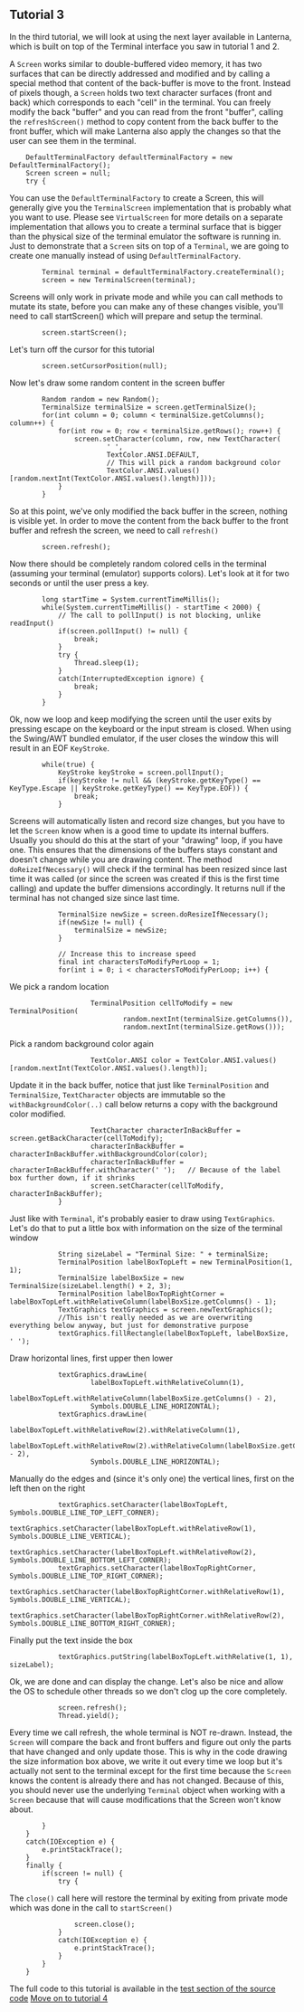 Tutorial 3
---

In the third tutorial, we will look at using the next layer available in Lanterna, which is built on top of the
Terminal interface you saw in tutorial 1 and 2.

A `Screen` works similar to double-buffered video memory, it has two surfaces that can be directly addressed and
modified and by calling a special method that content of the back-buffer is move to the front. Instead of pixels
though, a `Screen` holds two text character surfaces (front and back) which corresponds to each "cell" in the
terminal. You can freely modify the back "buffer" and you can read from the front "buffer", calling the
`refreshScreen()` method to copy content from the back buffer to the front buffer, which will make Lanterna also
apply the changes so that the user can see them in the terminal.

        DefaultTerminalFactory defaultTerminalFactory = new DefaultTerminalFactory();
        Screen screen = null;
        try {

You can use the `DefaultTerminalFactory` to create a Screen, this will generally give you the `TerminalScreen`
implementation that is probably what you want to use. Please see `VirtualScreen` for more details on a separate
implementation that allows you to create a terminal surface that is bigger than the physical size of the
terminal emulator the software is running in. Just to demonstrate that a `Screen` sits on top of a `Terminal`,
we are going to create one manually instead of using `DefaultTerminalFactory`.

            Terminal terminal = defaultTerminalFactory.createTerminal();
            screen = new TerminalScreen(terminal);

Screens will only work in private mode and while you can call methods to mutate its state, before you can
make any of these changes visible, you'll need to call startScreen() which will prepare and setup the
terminal.

            screen.startScreen();

Let's turn off the cursor for this tutorial

            screen.setCursorPosition(null);

Now let's draw some random content in the screen buffer

            Random random = new Random();
            TerminalSize terminalSize = screen.getTerminalSize();
            for(int column = 0; column < terminalSize.getColumns(); column++) {
                for(int row = 0; row < terminalSize.getRows(); row++) {
                    screen.setCharacter(column, row, new TextCharacter(
                            ' ',
                            TextColor.ANSI.DEFAULT,
                            // This will pick a random background color
                            TextColor.ANSI.values()[random.nextInt(TextColor.ANSI.values().length)]));
                }
            }

So at this point, we've only modified the back buffer in the screen, nothing is visible yet. In order to
move the content from the back buffer to the front buffer and refresh the screen, we need to call `refresh()`

            screen.refresh();

Now there should be completely random colored cells in the terminal (assuming your terminal (emulator)
supports colors). Let's look at it for two seconds or until the user press a key.

            long startTime = System.currentTimeMillis();
            while(System.currentTimeMillis() - startTime < 2000) {
                // The call to pollInput() is not blocking, unlike readInput()
                if(screen.pollInput() != null) {
                    break;
                }
                try {
                    Thread.sleep(1);
                }
                catch(InterruptedException ignore) {
                    break;
                }
            }

Ok, now we loop and keep modifying the screen until the user exits by pressing escape on the keyboard or the
input stream is closed. When using the Swing/AWT bundled emulator, if the user closes the window this will
result in an EOF `KeyStroke`.

            while(true) {
                KeyStroke keyStroke = screen.pollInput();
                if(keyStroke != null && (keyStroke.getKeyType() == KeyType.Escape || keyStroke.getKeyType() == KeyType.EOF)) {
                    break;
                }

Screens will automatically listen and record size changes, but you have to let the `Screen` know when is
a good time to update its internal buffers. Usually you should do this at the start of your "drawing"
loop, if you have one. This ensures that the dimensions of the buffers stays constant and doesn't change
while you are drawing content. The method `doReizeIfNecessary()` will check if the terminal has been
resized since last time it was called (or since the screen was created if this is the first time
calling) and update the buffer dimensions accordingly. It returns null if the terminal has not changed
size since last time.

                TerminalSize newSize = screen.doResizeIfNecessary();
                if(newSize != null) {
                    terminalSize = newSize;
                }

                // Increase this to increase speed
                final int charactersToModifyPerLoop = 1;
                for(int i = 0; i < charactersToModifyPerLoop; i++) {

We pick a random location

                        TerminalPosition cellToModify = new TerminalPosition(
                                random.nextInt(terminalSize.getColumns()),
                                random.nextInt(terminalSize.getRows()));

Pick a random background color again

                        TextColor.ANSI color = TextColor.ANSI.values()[random.nextInt(TextColor.ANSI.values().length)];

Update it in the back buffer, notice that just like `TerminalPosition` and `TerminalSize`, `TextCharacter`
objects are immutable so the `withBackgroundColor(..)` call below returns a copy with the background color
modified.

                        TextCharacter characterInBackBuffer = screen.getBackCharacter(cellToModify);
                        characterInBackBuffer = characterInBackBuffer.withBackgroundColor(color);
                        characterInBackBuffer = characterInBackBuffer.withCharacter(' ');   // Because of the label box further down, if it shrinks
                        screen.setCharacter(cellToModify, characterInBackBuffer);
                }

Just like with `Terminal`, it's probably easier to draw using `TextGraphics`. Let's do that to put a little
box with information on the size of the terminal window

                String sizeLabel = "Terminal Size: " + terminalSize;
                TerminalPosition labelBoxTopLeft = new TerminalPosition(1, 1);
                TerminalSize labelBoxSize = new TerminalSize(sizeLabel.length() + 2, 3);
                TerminalPosition labelBoxTopRightCorner = labelBoxTopLeft.withRelativeColumn(labelBoxSize.getColumns() - 1);
                TextGraphics textGraphics = screen.newTextGraphics();
                //This isn't really needed as we are overwriting everything below anyway, but just for demonstrative purpose
                textGraphics.fillRectangle(labelBoxTopLeft, labelBoxSize, ' ');

Draw horizontal lines, first upper then lower

                textGraphics.drawLine(
                        labelBoxTopLeft.withRelativeColumn(1),
                        labelBoxTopLeft.withRelativeColumn(labelBoxSize.getColumns() - 2),
                        Symbols.DOUBLE_LINE_HORIZONTAL);
                textGraphics.drawLine(
                        labelBoxTopLeft.withRelativeRow(2).withRelativeColumn(1),
                        labelBoxTopLeft.withRelativeRow(2).withRelativeColumn(labelBoxSize.getColumns() - 2),
                        Symbols.DOUBLE_LINE_HORIZONTAL);

Manually do the edges and (since it's only one) the vertical lines, first on the left then on the right

                textGraphics.setCharacter(labelBoxTopLeft, Symbols.DOUBLE_LINE_TOP_LEFT_CORNER);
                textGraphics.setCharacter(labelBoxTopLeft.withRelativeRow(1), Symbols.DOUBLE_LINE_VERTICAL);
                textGraphics.setCharacter(labelBoxTopLeft.withRelativeRow(2), Symbols.DOUBLE_LINE_BOTTOM_LEFT_CORNER);
                textGraphics.setCharacter(labelBoxTopRightCorner, Symbols.DOUBLE_LINE_TOP_RIGHT_CORNER);
                textGraphics.setCharacter(labelBoxTopRightCorner.withRelativeRow(1), Symbols.DOUBLE_LINE_VERTICAL);
                textGraphics.setCharacter(labelBoxTopRightCorner.withRelativeRow(2), Symbols.DOUBLE_LINE_BOTTOM_RIGHT_CORNER);

Finally put the text inside the box

                textGraphics.putString(labelBoxTopLeft.withRelative(1, 1), sizeLabel);

Ok, we are done and can display the change. Let's also be nice and allow the OS to schedule other
threads so we don't clog up the core completely.

                screen.refresh();
                Thread.yield();

Every time we call refresh, the whole terminal is NOT re-drawn. Instead, the `Screen` will compare the
back and front buffers and figure out only the parts that have changed and only update those. This is
why in the code drawing the size information box above, we write it out every time we loop but it's
actually not sent to the terminal except for the first time because the `Screen` knows the content is
already there and has not changed. Because of this, you should never use the underlying `Terminal` object
when working with a `Screen` because that will cause modifications that the Screen won't know about.

            }
        }
        catch(IOException e) {
            e.printStackTrace();
        }
        finally {
            if(screen != null) {
                try {

The `close()` call here will restore the terminal by exiting from private mode which was done in
the call to `startScreen()`

                    screen.close();
                }
                catch(IOException e) {
                    e.printStackTrace();
                }
            }
        }

The full code to this tutorial is available in the [test section of the source code](https://github.com/mabe02/lanterna/blob/master/src/test/java/com/googlecode/lanterna/tutorial/Tutorial03.java)
[Move on to tutorial 4](Tutorial04.md)
